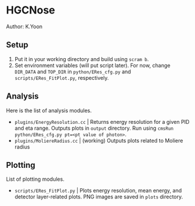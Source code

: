 # HGCNose

Author: K.Yoon

## Setup
1. Put it in your working directory and build using `scram b`.
2. Set environment variables (will put script later). For now, change `DIR_DATA` and `TOP_DIR` in `python/ERes_cfg.py` and `scripts/ERes_FitPlot.py`, respectively.

## Analysis
Here is the list of analysis modules.
* `plugins/EnergyResolution.cc` | Returns energy resolution for a given PID and eta range. Outputs plots in `output` directory. Run using `cmsRun python/ERes_cfg.py pt=<pt value of photon>`.
* `plugins/MoliereRadius.cc` | (working) Outputs plots related to Moliere radius

## Plotting
List of plotting modules.
* `scripts/ERes_FitPlot.py` | Plots energy resolution, mean energy, and detector layer-related plots. PNG images are saved in `plots` directory.

